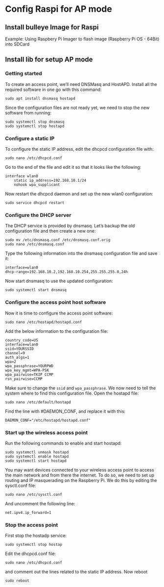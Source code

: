 # Config Raspi for AP mode


## Install bulleye Image for Raspi
Example: Using Raspbery Pi Imager to flash image (Raspberry Pi OS - 64Bit) into SDCard

## Install lib for setup AP mode

### Getting started
To create an access point, we’ll need DNSMasq and HostAPD. Install all the required software in one go with this command:
```
sudo apt install dnsmasq hostapd
```

Since the configuration files are not ready yet, we need to stop the new software from running:
```
sudo systemctl stop dnsmasq
sudo systemctl stop hostapd
```

### Configure a static IP

To configure the static IP address, edit the dhcpcd configuration file with:
```
sudo nano /etc/dhcpcd.conf
```

Go to the end of the file and edit it so that it looks like the following:
```
interface wlan0
    static ip_address=192.168.10.1/24
    nohook wpa_supplicant
```

Now restart the dhcpcd daemon and set up the new wlan0 configuration:
```
sudo service dhcpcd restart
```

### Configure the DHCP server

The DHCP service is provided by dnsmasq. Let’s backup the old configuration file and then create a new one:
```
sudo mv /etc/dnsmasq.conf /etc/dnsmasq.conf.orig
sudo nano /etc/dnsmasq.conf
```

Type the following information into the dnsmasq configuration file and save it:
```
interface=wlan0
dhcp-range=192.168.10.2,192.168.10.254,255.255.255.0,24h
```

Now start dnsmasq to use the updated configuration:
```
sudo systemctl start dnsmasq
```

### Configure the access point host software
Now it is time to configure the access point software:
```
sudo nano /etc/hostapd/hostapd.conf
```

Add the below information to the configuration file:
```
country_code=US
interface=wlan0
ssid=YOURSSID
channel=9
auth_algs=1
wpa=2
wpa_passphrase=YOURPWD
wpa_key_mgmt=WPA-PSK
wpa_pairwise=TKIP CCMP
rsn_pairwise=CCMP
```

Make sure to change the `ssid` and `wpa_passphrase`. We now need to tell the system where to find this configuration file. Open the hostapd file:
```
sudo nano /etc/default/hostapd
```

Find the line with #DAEMON_CONF, and replace it with this:
```
DAEMON_CONF="/etc/hostapd/hostapd.conf"
```

### Start up the wireless access point
Run the following commands to enable and start hostapd:
```
sudo systemctl unmask hostapd
sudo systemctl enable hostapd
sudo systemctl start hostapd
```

You may want devices connected to your wireless access point to access the main network and from there the internet. To do so, we need to set up routing and IP masquerading on the Raspberry Pi. We do this by editing the sysctl.conf file:
```
sudo nano /etc/sysctl.conf
```
And uncomment the following line:
```
net.ipv4.ip_forward=1
```

### Stop the access point
First stop the hostadp service:
```
sudo systemctl stop hostap
```

Edit the dhcpcd.conf file:
```
sudo nano /etc/dhcpcd.conf
```

and comment out the lines related to the static IP address. Now reboot
```
sudo reboot
```




